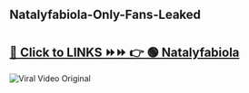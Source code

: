 
 ## Natalyfabiola-Only-Fans-Leaked

# <h2><a href="https://clipsfans.com/Natalyfabiola&ref=git">🔗 Click to LINKS ⏩⏩ 👉 🟢 Natalyfabiola </a></h2>

<a href="https://clipsfans.com/Natalyfabiola&ref=git" rel="nofollow" data-target="animated-image.originalLink"><img src="https://i.ibb.co.com/xMMVF88/686577567.gif" alt="Viral Video Original" style="max-width: 100%; display: inline-block;" data-target="animated-image.originalImage"></a>
